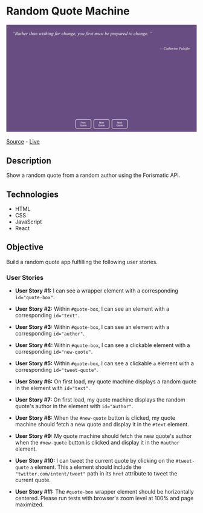 # Random Quote Machine

![Random Quote Machine (React)](screenshot.png)

[Source]() - [Live]()

## Description

Show a random quote from a random author using the Forismatic API.

## Technologies

- HTML
- CSS
- JavaScript
- React

## Objective

Build a random quote app fulfilling the following user stories.

### User Stories

- **User Story #1:** I can see a wrapper element with a corresponding `id="quote-box"`.

- **User Story #2:** Within `#quote-box`, I can see an element with a corresponding `id="text"`.

- **User Story #3:** Within `#quote-box`, I can see an element with a corresponding `id="author"`.

- **User Story #4:** Within `#quote-box`, I can see a clickable element with a corresponding `id="new-quote"`.

- **User Story #5:** Within `#quote-box`, I can see a clickable `a` element with a corresponding `id="tweet-quote"`.

- **User Story #6:** On first load, my quote machine displays a random quote in the element with `id="text"`.

- **User Story #7:** On first load, my quote machine displays the random quote's author in the element with `id="author"`.

- **User Story #8:** When the `#new-quote` button is clicked, my quote machine should fetch a new quote and display it in the `#text` element.

- **User Story #9:** My quote machine should fetch the new quote's author when the `#new-quote` button is clicked and display it in the `#author` element.

- **User Story #10:** I can tweet the current quote by clicking on the `#tweet-quote` `a` element. This `a` element should include the `"twitter.com/intent/tweet"` path in its `href` attribute to tweet the current quote.

- **User Story #11:** The `#quote-box` wrapper element should be horizontally centered. Please run tests with browser's zoom level at 100% and page maximized.